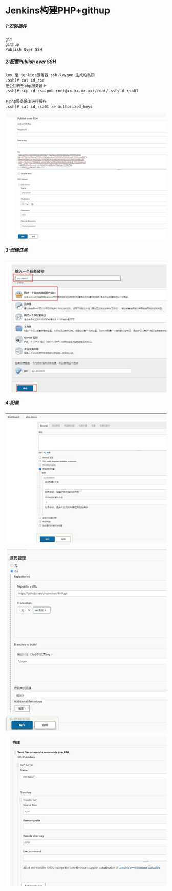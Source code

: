 # Jenkins构建PHP+githup

##### 1:安装插件

```
git
githup
Publish Over SSH
```

##### 2:配置Publish over SSH

```
key 是 jenkins服务器 ssh-keygen 生成的私钥
.ssh]# cat id_rsa
把公钥传到php服务器上
.ssh]# scp id_rsa.pub root@xx.xx.xx.xx:/root/.ssh/id_rsa01

在php服务器上进行操作
.ssh]# cat id_rsa01 >> authorized_keys
```

![](/../../images/001.jpg)

##### 3:创建任务

![](.\images\002.jpg)

##### 4:配置

![](.\images\003.jpg)

![](.\images\004.jpg)

![](.\images\005.jpg)